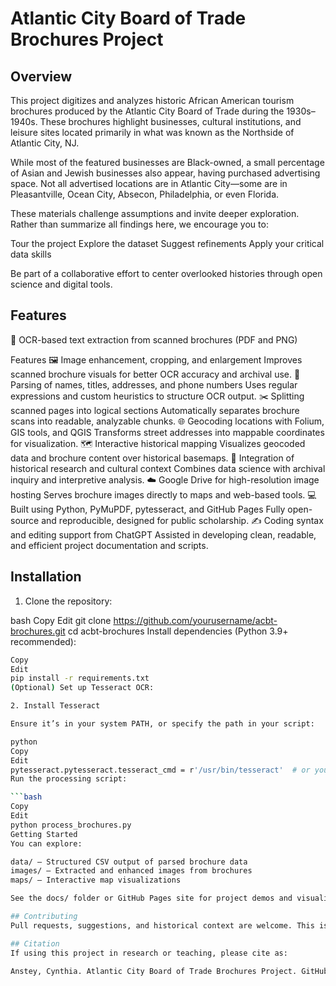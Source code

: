 # Atlantic City Board of Trade Brochures Project

## Overview
This project digitizes and analyzes historic African American tourism brochures produced by the Atlantic City Board of Trade during the 1930s–1940s. These brochures highlight businesses, cultural institutions, and leisure sites located primarily in what was known as the Northside of Atlantic City, NJ.

While most of the featured businesses are Black-owned, a small percentage of Asian and Jewish businesses also appear, having purchased advertising space. Not all advertised locations are in Atlantic City—some are in Pleasantville, Ocean City, Absecon, Philadelphia, or even Florida.

These materials challenge assumptions and invite deeper exploration. Rather than summarize all findings here, we encourage you to:

Tour the project
Explore the dataset
Suggest refinements
Apply your critical data skills

Be part of a collaborative effort to center overlooked histories through open science and digital tools.

## Features
📄 OCR-based text extraction from scanned brochures (PDF and PNG)

Features
🖼️ Image enhancement, cropping, and enlargement
Improves scanned brochure visuals for better OCR accuracy and archival use.
🧠 Parsing of names, titles, addresses, and phone numbers
Uses regular expressions and custom heuristics to structure OCR output.
✂️ Splitting scanned pages into logical sections
Automatically separates brochure scans into readable, analyzable chunks.
🌐 Geocoding locations with Folium, GIS tools, and QGIS
Transforms street addresses into mappable coordinates for visualization.
🗺️ Interactive historical mapping
Visualizes geocoded data and brochure content over historical basemaps.
🧾 Integration of historical research and cultural context
Combines data science with archival inquiry and interpretive analysis.
☁️ Google Drive for high-resolution image hosting
Serves brochure images directly to maps and web-based tools.
💻 Built using Python, PyMuPDF, pytesseract, and GitHub Pages
Fully open-source and reproducible, designed for public scholarship.
✍️ Coding syntax and editing support from ChatGPT
Assisted in developing clean, readable, and efficient project documentation and scripts.

## Installation
1. Clone the repository:

bash
Copy
Edit
git clone https://github.com/yourusername/acbt-brochures.git
cd acbt-brochures
Install dependencies (Python 3.9+ recommended):

```bash
Copy
Edit
pip install -r requirements.txt
(Optional) Set up Tesseract OCR:

2. Install Tesseract

Ensure it’s in your system PATH, or specify the path in your script:

python
Copy
Edit
pytesseract.pytesseract.tesseract_cmd = r'/usr/bin/tesseract'  # or your path
Run the processing script:

```bash
Copy
Edit
python process_brochures.py
Getting Started
You can explore:

data/ – Structured CSV output of parsed brochure data
images/ – Extracted and enhanced images from brochures
maps/ – Interactive map visualizations

See the docs/ folder or GitHub Pages site for project demos and visualizations.

## Contributing
Pull requests, suggestions, and historical context are welcome. This is a public humanities project built on transparency, collaboration, and curiosity.

## Citation
If using this project in research or teaching, please cite as:

Anstey, Cynthia. Atlantic City Board of Trade Brochures Project. GitHub, 2025. [https://github.com/cvanstey/ACBT-Brochures]
